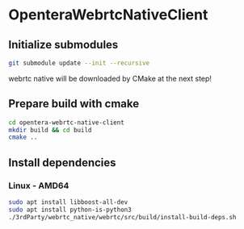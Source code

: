 # OpenteraWebrtcNativeClient

## Initialize submodules

```bash
git submodule update --init --recursive
```

webrtc native will be downloaded by CMake at the next step!

## Prepare build with cmake

```bash
cd opentera-webrtc-native-client
mkdir build && cd build
cmake ..
```

## Install dependencies

### Linux - AMD64

```bash
sudo apt install libboost-all-dev
sudo apt install python-is-python3
./3rdParty/webrtc_native/webrtc/src/build/install-build-deps.sh
```
